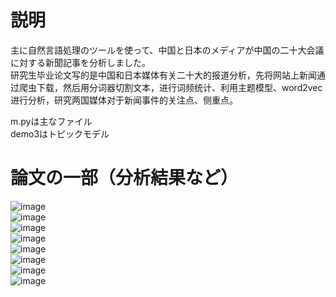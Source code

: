 説明
==============
主に自然言語処理のツールを使って、中国と日本のメディアが中国の二十大会議に対する新聞記事を分析しました。  
研究生毕业论文写的是中国和日本媒体有关二十大的报道分析，先将网站上新闻通过爬虫下载，然后用分词器切割文本，进行词频统计、利用主题模型、word2vec进行分析，研究两国媒体对于新闻事件的关注点、侧重点。  

m.pyは主なファイル  
demo3はトピックモデル  

論文の一部（分析結果など）
==============
![image](https://github.com/yumehanabi99/shuushironnbunn/blob/main/%E5%9B%B3/%E8%AE%BA%E6%96%87%E6%9C%AC%E4%BD%93v2%EF%BC%88%E6%8F%90%E4%BA%A4%E7%89%88%EF%BC%89_%E9%A1%B5%E9%9D%A2_15.jpg)  
![image](https://github.com/yumehanabi99/shuushironnbunn/blob/main/%E5%9B%B3/%E8%AE%BA%E6%96%87%E6%9C%AC%E4%BD%93v2%EF%BC%88%E6%8F%90%E4%BA%A4%E7%89%88%EF%BC%89_%E9%A1%B5%E9%9D%A2_16.jpg)  
![image](https://github.com/yumehanabi99/shuushironnbunn/blob/main/%E5%9B%B3/%E8%AE%BA%E6%96%87%E6%9C%AC%E4%BD%93v2%EF%BC%88%E6%8F%90%E4%BA%A4%E7%89%88%EF%BC%89_%E9%A1%B5%E9%9D%A2_17.jpg)  
![image](https://github.com/yumehanabi99/shuushironnbunn/blob/main/%E5%9B%B3/%E8%AE%BA%E6%96%87%E6%9C%AC%E4%BD%93v2%EF%BC%88%E6%8F%90%E4%BA%A4%E7%89%88%EF%BC%89_%E9%A1%B5%E9%9D%A2_18.jpg)  
![image](https://github.com/yumehanabi99/shuushironnbunn/blob/main/%E5%9B%B3/%E8%AE%BA%E6%96%87%E6%9C%AC%E4%BD%93v2%EF%BC%88%E6%8F%90%E4%BA%A4%E7%89%88%EF%BC%89_%E9%A1%B5%E9%9D%A2_19.jpg)  
![image](https://github.com/yumehanabi99/shuushironnbunn/blob/main/%E5%9B%B3/%E8%AE%BA%E6%96%87%E6%9C%AC%E4%BD%93v2%EF%BC%88%E6%8F%90%E4%BA%A4%E7%89%88%EF%BC%89_%E9%A1%B5%E9%9D%A2_20.jpg)  
![image](https://github.com/yumehanabi99/shuushironnbunn/blob/main/%E5%9B%B3/%E8%AE%BA%E6%96%87%E6%9C%AC%E4%BD%93v2%EF%BC%88%E6%8F%90%E4%BA%A4%E7%89%88%EF%BC%89_%E9%A1%B5%E9%9D%A2_21.jpg)  
![image](https://github.com/yumehanabi99/shuushironnbunn/blob/main/%E5%9B%B3/%E8%AE%BA%E6%96%87%E6%9C%AC%E4%BD%93v2%EF%BC%88%E6%8F%90%E4%BA%A4%E7%89%88%EF%BC%89_%E9%A1%B5%E9%9D%A2_22.jpg) 
